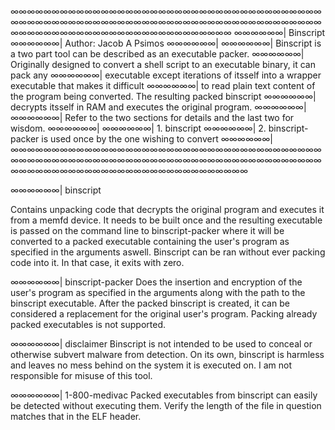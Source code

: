 ∞∞∞∞∞∞∞∞∞∞∞∞∞∞∞∞∞∞∞∞∞∞∞∞∞∞∞∞∞∞∞∞∞∞∞∞∞∞∞∞∞∞∞∞∞∞∞∞∞∞∞∞∞∞∞∞∞∞∞∞∞∞∞∞∞∞∞∞∞∞∞∞∞∞∞∞∞∞∞∞∞∞∞∞∞∞∞∞∞∞∞∞∞∞∞∞∞∞∞∞∞∞∞
∞∞∞∞∞∞|                          Binscript
∞∞∞∞∞∞|                   Author: Jacob A Psimos
∞∞∞∞∞∞|
∞∞∞∞∞∞|  Binscript is a two part tool can be described as an executable packer.
∞∞∞∞∞∞|  Originally designed to convert a shell script to an executable binary, it can pack any
∞∞∞∞∞∞|  executable except iterations of itsself into a wrapper executable that makes it difficult
∞∞∞∞∞∞|  to read plain text content of the program being converted. The resulting packed binscript
∞∞∞∞∞∞|  decrypts itsself in RAM and executes the original program.
∞∞∞∞∞∞|
∞∞∞∞∞∞|  Refer to the two sections for details and the last two for wisdom.
∞∞∞∞∞∞|
∞∞∞∞∞∞|  1. binscript 
∞∞∞∞∞∞|  2. binscript-packer is used once by the one wishing to convert
∞∞∞∞∞∞|
∞∞∞∞∞∞∞∞∞∞∞∞∞∞∞∞∞∞∞∞∞∞∞∞∞∞∞∞∞∞∞∞∞∞∞∞∞∞∞∞∞∞∞∞∞∞∞∞∞∞∞∞∞∞∞∞∞∞∞∞∞∞∞∞∞∞∞∞∞∞∞∞∞∞∞∞∞∞∞∞∞∞∞∞∞∞∞∞∞∞∞∞∞∞∞∞∞∞∞∞∞∞∞∞∞

∞∞∞∞∞∞| binscript

Contains unpacking code that decrypts the original program and executes it from a memfd device.
It needs to be built once and the resulting executable is passed on the command line to binscript-packer
where it will be converted to a packed executable containing the user's program as specified in the arguments aswell.
Binscript can be ran without ever packing code into it. In that case, it exits with zero.

∞∞∞∞∞∞| binscript-packer
Does the insertion and encryption of the user's program as specified in the arguments along with the path to the binscript executable.
After the packed binscript is created, it can be considered a replacement for the original user's program.
Packing already packed executables is not supported.

∞∞∞∞∞∞| disclaimer
Binscript is not intended to be used to conceal or otherwise subvert malware from detection. On its own, binscript
is harmless and leaves no mess behind on the system it is executed on. I am not responsible for misuse of this tool.

∞∞∞∞∞∞| 1-800-medivac
Packed executables from binscript can easily be detected without executing them. Verify the length of the file
in question matches that in the ELF header. 

